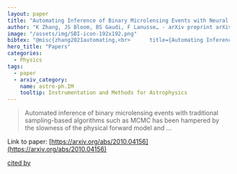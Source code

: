 ```yaml
---
layout: paper
title: "Automating Inference of Binary Microlensing Events with Neural Density Estimation"
author: "K Zhang, JS Bloom, BS Gaudi, F Lanusse… - arXiv preprint arXiv …, 2020 - arxiv.org"
image: "/assets/img/SBI-icon-192x192.png"
bibtex: "@misc{zhang2021automating,<br>      title={Automating Inference of Binary Microlensing Events with Neural Density Estimation}, <br>      author={Keming Zhang and Joshua S. Bloom and B. Scott Gaudi and Francois Lanusse and Casey Lam and Jessica Lu},<br>      year={2021},<br>      eprint={2010.04156},<br>      archivePrefix={arXiv},<br>      primaryClass={astro-ph.IM}<br>}"
hero_title: "Papers"
categories:
  - Physics
tags:
  - paper
  - arxiv_category:
    name: astro-ph.IM
    tooltip: Instrumentation and Methods for Astrophysics
---
```

>Automated inference of binary microlensing events with traditional sampling-based algorithms such as MCMC has been hampered by the slowness of the physical forward model and …

Link to paper: [https://arxiv.org/abs/2010.04156](https://arxiv.org/abs/2010.04156)

[cited by](https://scholar.google.com/scholar?cites=1370452525943263757&as_sdt=2005&sciodt=0,5&hl=en&num=20)
